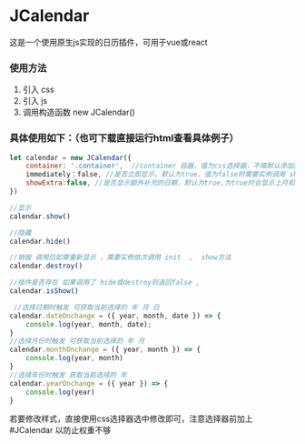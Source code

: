 # JCalendar

这是一个使用原生js实现的日历插件，可用于vue或react

### 使用方法
1. 引入 css 
2. 引入 js
3. 调用构造函数 new JCalendar() 


### 具体使用如下：（也可下载直接运行html查看具体例子）
```javascript
let calendar = new JCalendar({
    container: '.container',  //container 容器，值为css选择器，不填默认添加到body
    immediately：false, //是否立即显示，默认为true，值为false时需要实例调用 show才显示
    showExtra:false, //是否显示额外补充的日期，默认为true,为true时会显示上月和下个月的部分日期填充显示，为false时仅显示当月日期
})

//显示
calendar.show()

//隐藏
calendar.hide()

//销毁 调用后如需重新显示 ，需要实例依次调用 init  ,  show方法
calendar.destroy()

//插件是否存在 如果调用了 hide或destroy则返回false ,
calendar.isShow()

 //选择日期时触发 可获取当前选择的 年 月 日
calendar.dateOnchange = ({ year, month, date }) => {
    console.log(year, month, date);
}
//选择月份时触发 可获取当前选择的 年 月
calendar.monthOnchange = ({ year, month }) => {
    console.log(year, month)
}
//选择年份时触发 获取当前选择的 年
calendar.yearOnchange = ({ year }) => {
    console.log(year)
}
```

若要修改样式，直接使用css选择器选中修改即可，注意选择器前加上 #JCalendar 以防止权重不够